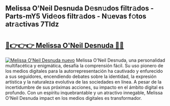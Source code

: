 ## Melissa O'Neil Desnuda D𝚎sn𝚞dos filtr𝚊dos - Parts-mY5 Vid𝚎os filtr𝚊dos - N𝚞evas f𝚘tos atr𝚊ctivas 7TIdz

# <h2><a href="http://mb43tc.tromn.icu/?c=Melissa+O%27Neil+Desnuda">🔗👉👉👉 Melissa O'Neil Desnuda 🔗🔗</a></h2>

[![Melissa O'Neil Desnuda nuevo](https://i.imgur.com/pEAQMta.gif)](http://mb43tc.tromn.icu/?c=Melissa+O%27Neil+Desnuda)
Melissa O'Neil Desnuda, una personalidad multifacética y enigmática, desafía la comprensión fácil. Su uso pionero de los medios digitales para la autorrepresentación ha cautivado y enfurecido a sus seguidores, encendiendo debates sobre la identidad, la expresión artística y la naturaleza evolutiva de las sociedades en línea. A pesar de la incertidumbre de sus próximas acciones, su impacto en el ámbito digital es profundo. Con un espíritu inquebrantable y un atractivo innegable, Melissa O'Neil Desnuda impact en los medios digitales es transformador.
